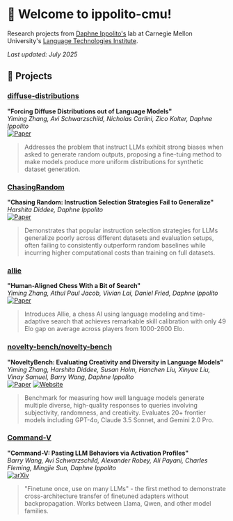 # 👋 Welcome to ippolito-cmu!

Research projects from [Daphne Ippolito's](https://www.daphnei.com/) lab at Carnegie Mellon University's [Language Technologies Institute](https://lti.cmu.edu/). 

*Last updated: July 2025*

## 🔬 Projects

### [diffuse-distributions](https://github.com/ippolito-cmu/diffuse-distributions)
**"Forcing Diffuse Distributions out of Language Models"**  
*Yiming Zhang, Avi Schwarzschild, Nicholas Carlini, Zico Kolter, Daphne Ippolito*  
[![Paper](https://img.shields.io/badge/COLM%202024-Conference-lightblue?style=flat-square)](https://openreview.net/forum?id=9JY1QLVFPZ)  
> Addresses the problem that instruct LLMs exhibit strong biases when asked to generate random outputs, proposing a fine-tuing method to make models produce more uniform distributions for synthetic dataset generation.

### [ChasingRandom](https://github.com/ippolito-cmu/ChasingRandom)
**"Chasing Random: Instruction Selection Strategies Fail to Generalize"**  
*Harshita Diddee, Daphne Ippolito*  
[![Paper](https://img.shields.io/badge/NAACL%202025-Findings-brightgreen?style=flat-square)](https://aclanthology.org/2025.findings-naacl.103/)  
> Demonstrates that popular instruction selection strategies for LLMs generalize poorly across different datasets and evaluation setups, often failing to consistently outperform random baselines while incurring higher computational costs than training on full datasets.

### [allie](https://github.com/ippolito-cmu/allie)
**"Human-Aligned Chess With a Bit of Search"**  
*Yiming Zhang, Athul Paul Jacob, Vivian Lai, Daniel Fried, Daphne Ippolito*   
[![Paper](https://img.shields.io/badge/ICLR%202025-Conference-blue?style=flat-square)](https://openreview.net/forum?id=bc2H72hGxB)  
> Introduces Allie, a chess AI using language modeling and time-adaptive search that achieves remarkable skill calibration with only 49 Elo gap on average across players from 1000-2600 Elo.


### [novelty-bench/novelty-bench](https://github.com/novelty-bench/novelty-bench)
**"NoveltyBench: Evaluating Creativity and Diversity in Language Models"**  
*Yiming Zhang, Harshita Diddee, Susan Holm, Hanchen Liu, Xinyue Liu, Vinay Samuel, Barry Wang, Daphne Ippolito*  
[![Paper](https://img.shields.io/badge/COLM%202025-Conference-lightblue?style=flat-square)](https://arxiv.org/html/2504.05228)
[![Website](https://img.shields.io/badge/website-novelty--bench.github.io-blue?style=flat-square)](https://novelty-bench.github.io)  
> Benchmark for measuring how well language models generate multiple diverse, high-quality responses to queries involving subjectivity, randomness, and creativity. Evaluates 20+ frontier models including GPT-4o, Claude 3.5 Sonnet, and Gemini 2.0 Pro.

### [Command-V](https://github.com/ippolito-cmu/Command-V)
**"Command-V: Pasting LLM Behaviors via Activation Profiles"**  
*Barry Wang, Avi Schwarzschild, Alexander Robey, Ali Payani, Charles Fleming, Mingjie Sun, Daphne Ippolito*  
[![arXiv](https://img.shields.io/badge/arXiv-Preprint-red.svg)](https://arxiv.org/abs/2506.19140)  
> "Finetune once, use on many LLMs" - the first method to demonstrate cross-architecture transfer of finetuned adapters without backpropagation. Works between Llama, Qwen, and other model families.
